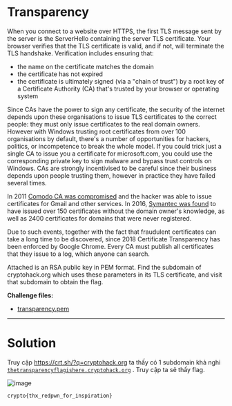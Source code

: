 # Transparency

When you connect to a website over HTTPS, the first TLS message sent by the server is the ServerHello containing the server TLS certificate. Your browser verifies that the TLS certificate is valid, and if not, will terminate the TLS handshake. Verification includes ensuring that:

- the name on the certificate matches the domain
- the certificate has not expired
- the certificate is ultimately signed (via a "chain of trust") by a root key of a Certificate Authority (CA) that's trusted by your browser or operating system

Since CAs have the power to sign any certificate, the security of the internet depends upon these organisations to issue TLS certificates to the correct people: they must only issue certificates to the real domain owners. However with Windows trusting root certificates from over 100 organisations by default, there's a number of opportunities for hackers, politics, or incompetence to break the whole model. If you could trick just a single CA to issue you a certificate for microsoft.com, you could use the corresponding private key to sign malware and bypass trust controls on Windows. CAs are strongly incentivised to be careful since their business depends upon people trusting them, however in practice they have failed several times.

In 2011 [Comodo CA was compromised](https://arstechnica.com/information-technology/2011/03/independent-iranian-hacker-claims-responsibility-for-comodo-hack/) and the hacker was able to issue certificates for Gmail and other services. In 2016, [Symantec was found](https://security.googleblog.com/2015/10/sustaining-digital-certificate-security.html) to have issued over 150 certificates without the domain owner's knowledge, as well as 2400 certificates for domains that were never registered.

Due to such events, together with the fact that fraudulent certificates can take a long time to be discovered, since 2018 Certificate Transparency has been enforced by Google Chrome. Every CA must publish all certificates that they issue to a log, which anyone can search.

Attached is an RSA public key in PEM format. Find the subdomain of cryptohack.org which uses these parameters in its TLS certificate, and visit that subdomain to obtain the flag.

**Challenge files:**

- [transparency.pem](https://cryptohack.org/static/challenges/transparency_afff0345c6f99bf80eab5895458d8eab.pem)

---
# Solution
Truy cập https://crt.sh/?q=cryptohack.org ta thấy có 1 subdomain khả nghi [`thetransparencyflagishere.cryptohack.org`](http://thetransparencyflagishere.cryptohack.org/) . Truy cập ta sẽ thấy flag.

![image](https://github.com/ashine92/CryptoHack/assets/62413378/8a57d01b-0719-48ad-9162-d61d4af1310a)

`crypto{thx_redpwn_for_inspiration}`
